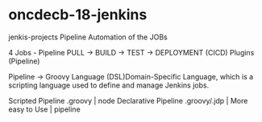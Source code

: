 # oncdecb-18-jenkins
jenkis-projects
Pipeline
Automation of the JOBs

4 Jobs - Pipeline PULL -> BUILD -> TEST -> DEPLOYMENT (CICD) Plugins (Pipeline)

Pipeline -> Groovy Language (DSL)Domain-Specific Language, which is a scripting language used to define and manage Jenkins jobs.

 Scripted Pipeline .groovy | node Declarative Pipeline .groovy/.jdp
  | More easy to Use | pipeline


